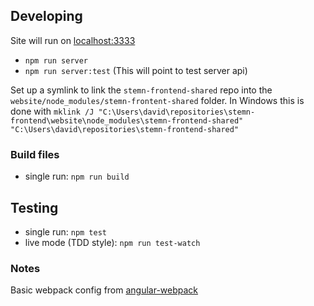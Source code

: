 ## Developing
Site will run on  [localhost:3333](http://localhost:3333)
* `npm run server`
* `npm run server:test` (This will point to test server api)

Set up a symlink to link the `stemn-frontend-shared` repo into the `website/node_modules/stemn-frontent-shared` folder.
In Windows this is done with `mklink /J "C:\Users\david\repositories\stemn-frontend\website\node_modules\stemn-frontend-shared" "C:\Users\david\repositories\stemn-frontend-shared"`



### Build files
* single run: `npm run build`

## Testing
* single run: `npm test`
* live mode (TDD style): `npm run test-watch`

### Notes
Basic webpack config from [angular-webpack](https://david-dm.org/preboot/angular-webpack)

